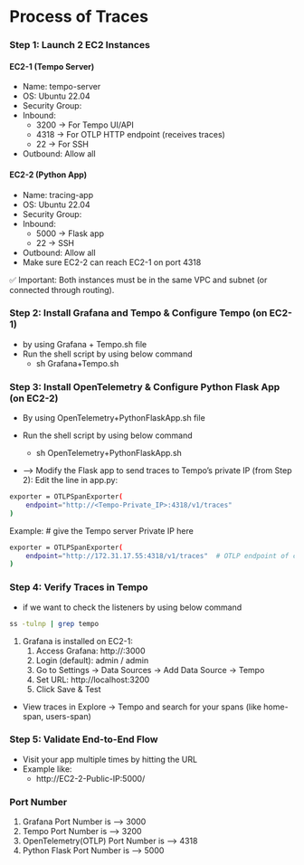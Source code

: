 # Process of Traces
### Step 1: Launch 2 EC2 Instances

#### EC2-1 (Tempo Server)
* Name: tempo-server
* OS: Ubuntu 22.04
* Security Group:
* Inbound:
    * 3200 → For Tempo UI/API
    * 4318 → For OTLP HTTP endpoint (receives traces)
    * 22 → For SSH
* Outbound: Allow all

#### EC2-2 (Python App)
* Name: tracing-app
* OS: Ubuntu 22.04
* Security Group:
* Inbound:
    * 5000 → Flask app
    * 22 → SSH
* Outbound: Allow all
* Make sure EC2-2 can reach EC2-1 on port 4318

✅ Important: Both instances must be in the same VPC and subnet (or connected through routing).

### Step 2: Install Grafana and Tempo & Configure Tempo (on EC2-1)

* by using Grafana + Tempo.sh file
* Run the shell script by using below command
    * sh Grafana+Tempo.sh

### Step 3: Install OpenTelemetry  & Configure Python Flask App (on EC2-2)

* By using OpenTelemetry+PythonFlaskApp.sh file
* Run the shell script by using below command
    * sh OpenTelemetry+PythonFlaskApp.sh

* --> Modify the Flask app to send traces to Tempo’s private IP (from Step 2):
Edit the line in app.py:
```bash
exporter = OTLPSpanExporter(
    endpoint="http://<Tempo-Private_IP>:4318/v1/traces"
)
```
Example: # give the Tempo server Private IP here
```bash
exporter = OTLPSpanExporter(
    endpoint="http://172.31.17.55:4318/v1/traces"  # OTLP endpoint of collector (Tempo or OTel Collector)
)
```
### Step 4: Verify Traces in Tempo 
* if we want to check the listeners by using below command
```bash
ss -tulnp | grep tempo
```
1. Grafana is installed on EC2-1:
    1. Access Grafana: http://<EC2-1-Public-IP>:3000
    2. Login (default): admin / admin
    3. Go to Settings → Data Sources → Add Data Source → Tempo
    4. Set URL: http://localhost:3200
    5. Click Save & Test
* View traces in Explore → Tempo and search for your spans (like home-span, users-span)

### Step 5: Validate End-to-End Flow
* Visit your app multiple times by hitting the URL
* Example like:
    * http://EC2-2-Public-IP:5000/ 

### Port Number
1. Grafana Port Number is --> 3000
2. Tempo Port Number is --> 3200
3. OpenTelemetry(OTLP) Port Number is --> 4318
4. Python Flask Port Number is --> 5000